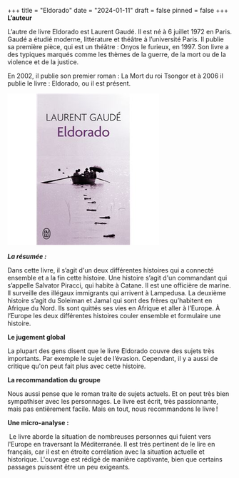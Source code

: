 +++
title = "Eldorado"
date = "2024-01-11"
draft = false
pinned = false
+++
**L’auteur**

L’autre de livre Eldorado est Laurent Gaudé. Il est né à 6 juillet 1972 en Paris. Gaudé a étudié moderne, littérature et théâtre à l’université Paris. Il publie sa première pièce, qui est un théâtre : Onyos le furieux, en 1997. Son livre a des typiques marqués comme les thèmes de la guerre, de la mort ou de la violence et de la justice.

En 2002, il publie son premier roman : La Mort du roi Tsongor et à 2006 il publie le livre : Eldorado, ou il est présent. 





![](eldorado.jpg "Livre: Eldorado")

***La résumée :***

Dans cette livre, il s’agit d'un deux différentes histoires qui a connecté ensemble et a la fin cette histoire. Une histoire s’agit d'un commandant qui s’appelle Salvator Piracci, qui habite à Catane. Il est une officière de marine. Il surveille des illégaux immigrants qui arrivent à Lampedusa. La deuxième histoire s’agit du Soleiman et Jamal qui sont des frères qu’habitent en Afrique du Nord. Ils sont quittés ses vies en Afrique et aller à l’Europe. À l’Europe les deux différentes histoires couler ensemble et formulaire une histoire.

**Le jugement global**

La plupart des gens disent que le livre Eldorado couvre des sujets très importants. Par exemple le sujet de l’évasion. Cependant, il y a aussi de critique qu'on peut fait plus avec cette histoire.

**La recommandation du groupe**

Nous aussi pense que le roman traite de sujets actuels. Et on peut très bien sympathiser avec les personnages. Le livre est écrit, très passionnante, mais pas entièrement facile. Mais en tout, nous recommandons le livre !

**Une micro-analyse :**

 Le livre aborde la situation de nombreuses personnes qui fuient vers l'Europe en traversant la Méditerranée. Il est très pertinent de le lire en français, car il est en étroite corrélation avec la situation actuelle et historique. L'ouvrage est rédigé de manière captivante, bien que certains passages puissent être un peu exigeants.